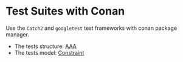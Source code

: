 # Test Suites with Conan

Use the `Catch2` and `googletest` test frameworks with conan package manager.

- The tests structure: [AAA](https://methodpoet.com/aaa-in-unit-testing/)
- The tests model: [Constraint](https://docs.nunit.org/articles/nunit/writing-tests/assertions/assertion-models/constraint.html)

